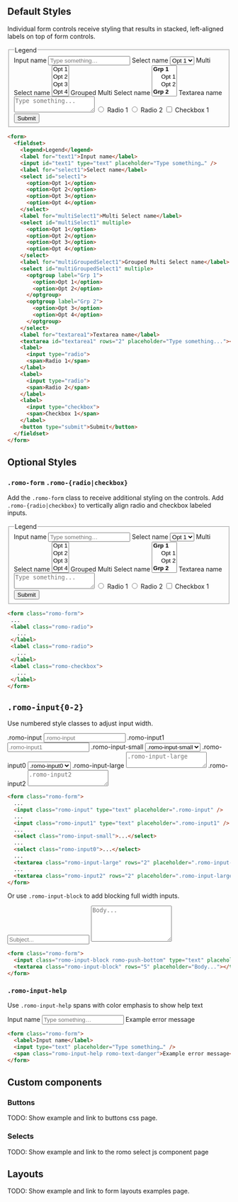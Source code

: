 ## Default Styles

Individual form controls receive styling that results in stacked, left-aligned labels on top of form controls.

<div>
  <form>
    <fieldset>
      <legend>Legend</legend>
      <label for="text1">Input name</label>
      <input id="text1" type="text" placeholder="Type something…" />
      <label for="select1">Select name</label>
      <select id="select1">
        <option>Opt 1</option>
        <option>Opt 2</option>
        <option>Opt 3</option>
        <option>Opt 4</option>
      </select>
      <label for="multiSelect1">Multi Select name</label>
      <select id="multiSelect1" multiple>
        <option>Opt 1</option>
        <option>Opt 2</option>
        <option>Opt 3</option>
        <option>Opt 4</option>
      </select>
      <label for="multiGroupedSelect1">Grouped Multi Select name</label>
      <select id="multiGroupedSelect1" multiple>
        <optgroup label="Grp 1">
          <option>Opt 1</option>
          <option>Opt 2</option>
        </optgroup>
        <optgroup label="Grp 2">
          <option>Opt 3</option>
          <option>Opt 4</option>
        </optgroup>
      </select>
      <label for="textarea1">Textarea name</label>
      <textarea id="textarea1" rows="2" placeholder="Type something..."></textarea>
      <label>
        <input type="radio">
        <span>Radio 1</span>
      </label>
      <label>
        <input type="radio">
        <span>Radio 2</span>
      </label>
      <label>
        <input type="checkbox">
        <span>Checkbox 1</span>
      </label>
      <button type="submit">Submit</button>
    </fieldset>
  </form>
</div>

```html
<form>
  <fieldset>
    <legend>Legend</legend>
    <label for="text1">Input name</label>
    <input id="text1" type="text" placeholder="Type something…" />
    <label for="select1">Select name</label>
    <select id="select1">
      <option>Opt 1</option>
      <option>Opt 2</option>
      <option>Opt 3</option>
      <option>Opt 4</option>
    </select>
    <label for="multiSelect1">Multi Select name</label>
    <select id="multiSelect1" multiple>
      <option>Opt 1</option>
      <option>Opt 2</option>
      <option>Opt 3</option>
      <option>Opt 4</option>
    </select>
    <label for="multiGroupedSelect1">Grouped Multi Select name</label>
    <select id="multiGroupedSelect1" multiple>
      <optgroup label="Grp 1">
        <option>Opt 1</option>
        <option>Opt 2</option>
      </optgroup>
      <optgroup label="Grp 2">
        <option>Opt 3</option>
        <option>Opt 4</option>
      </optgroup>
    </select>
    <label for="textarea1">Textarea name</label>
    <textarea id="textarea1" rows="2" placeholder="Type something..."></textarea>
    <label>
      <input type="radio">
      <span>Radio 1</span>
    </label>
    <label>
      <input type="radio">
      <span>Radio 2</span>
    </label>
    <label>
      <input type="checkbox">
      <span>Checkbox 1</span>
    </label>
    <button type="submit">Submit</button>
  </fieldset>
</form>
```

## Optional Styles

### `.romo-form` `.romo-{radio|checkbox}`

Add the `.romo-form` class to receive additional styling on the controls.  Add `.romo-{radio|checkbox}` to vertically align radio and checkbox labeled inputs.

<div>
  <form class="romo-form">
    <fieldset>
      <legend>Legend</legend>
      <label for="text2">Input name</label>
      <input id="text2" type="text" placeholder="Type something…" />
      <label for="select1">Select name</label>
      <select id="select1">
        <option>Opt 1</option>
        <option>Opt 2</option>
        <option>Opt 3</option>
        <option>Opt 4</option>
      </select>
      <label for="multiSelect1">Multi Select name</label>
      <select id="multiSelect1" multiple>
        <option>Opt 1</option>
        <option>Opt 2</option>
        <option>Opt 3</option>
        <option>Opt 4</option>
      </select>
      <label for="multiGroupedSelect1">Grouped Multi Select name</label>
      <select id="multiGroupedSelect1" multiple>
        <optgroup label="Grp 1">
          <option>Opt 1</option>
          <option>Opt 2</option>
        </optgroup>
        <optgroup label="Grp 2">
          <option>Opt 3</option>
          <option>Opt 4</option>
        </optgroup>
      </select>
      <label for="textarea2">Textarea name</label>
      <textarea id="textarea2" rows="2" placeholder="Type something..."></textarea>
      <label class="romo-radio">
        <input type="radio">
        <span>Radio 1</span>
      </label>
      <label class="romo-radio">
        <input type="radio">
        <span>Radio 2</span>
      </label>
      <label class="romo-checkbox">
        <input type="checkbox">
        <span>Checkbox 1</span>
      </label>
      <button type="submit" class="romo-btn">Submit</button>
    </fieldset>
  </form>
</div>

```html
<form class="romo-form">
 ...
 <label class="romo-radio">
   ...
 </label>
 <label class="romo-radio">
   ...
 </label>
 <label class="romo-checkbox">
   ...
 </label>
</form>
```

## `.romo-input{0-2}`

Use numbered style classes to adjust input width.

<div>
  <form class="romo-form">
    <label>.romo-input</label>
    <input class="romo-input" type="text" placeholder=".romo-input" />
    <label>.romo-input1</label>
    <input class="romo-input1" type="text" placeholder=".romo-input1" />
    <label>.romo-input-small</label>
    <select class="romo-input-small">
      <option>.romo-input-small</option>
    </select>
    <label>.romo-input0</label>
    <select class="romo-input0">
      <option>.romo-input0</option>
    </select>
    <label>.romo-input-large</label>
    <textarea class="romo-input-large" rows="2" placeholder=".romo-input-large"></textarea>
    <label>.romo-input2</label>
    <textarea class="romo-input2" rows="2" placeholder=".romo-input2"></textarea>
  </form>
</div>

```html
<form class="romo-form">
  ...
  <input class="romo-input" type="text" placeholder=".romo-input" />
  ...
  <input class="romo-input1" type="text" placeholder=".romo-input1" />
  ...
  <select class="romo-input-small">...</select>
  ...
  <select class="romo-input0">...</select>
  ...
  <textarea class="romo-input-large" rows="2" placeholder=".romo-input-large"></textarea>
  ...
  <textarea class="romo-input2" rows="2" placeholder=".romo-input-large"></textarea>
</form>
```

Or use `.romo-input-block` to add blocking full width inputs.

<div>
  <form class="romo-form">
    <input class="romo-input-block romo-push-bottom" type="text" placeholder="Subject..." />
    <textarea class="romo-input-block" rows="5" placeholder="Body..."></textarea>
  </form>
</div>

```html
<form class="romo-form">
  <input class="romo-input-block romo-push-bottom" type="text" placeholder="Subject..." />
  <textarea class="romo-input-block" rows="5" placeholder="Body..."></textarea>
</form>
```

### `.romo-input-help`

Use `.romo-input-help` spans with color emphasis to show help text

<div>
  <form class="romo-form">
    <label for="text3">Input name</label>
    <input id="text3" type="text" placeholder="Type something…" />
    <span class="romo-input-help romo-text-danger">Example error message</span>
  </form>
</div>

```html
<form class="romo-form">
  <label>Input name</label>
  <input type="text" placeholder="Type something…" />
  <span class="romo-input-help romo-text-danger">Example error message</span>
</form>
```

## Custom components

### Buttons

TODO: Show example and link to buttons css page.

### Selects

TODO: Show example and link to the romo select js component page

## Layouts

TODO: Show example and link to form layouts examples page.
